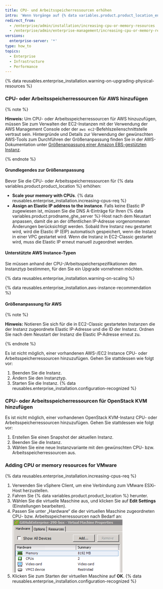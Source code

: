 ```yaml
---
title: CPU- und Arbeitsspeicherressourcen erhöhen
intro: 'Wenn Vorgänge auf {% data variables.product.product_location_enterprise %} langsam sind, müssen Sie ggf. CPU- oder Arbeitsspeicherressourcen hinzufügen.'
redirect_from:
  - /enterprise/admin/installation/increasing-cpu-or-memory-resources
  - /enterprise/admin/enterprise-management/increasing-cpu-or-memory-resources
versions:
  enterprise-server: '*'
type: how_to
topics:
  - Enterprise
  - Infrastructure
  - Performance
---
```


{% data reusables.enterprise_installation.warning-on-upgrading-physical-resources %}

### CPU- oder Arbeitsspeicherressourcen für AWS hinzufügen

{% note %}

**Hinweis:** Um CPU- oder Arbeitsspeicherressourcen für AWS hinzuzufügen, müssen Sie zum Verwalten der EC2-Instanzen mit der Verwendung der AWS Management Console oder der `aws ec2`-Befehlszeilenschnittstelle vertraut sein. Hintergründe und Details zur Verwendung der gewünschten AWS-Tools zum Durchführen der Größenanpassung finden Sie in der AWS-Dokumentation unter [Größenanpassung einer Amazon EBS-gestützten Instanz](https://docs.aws.amazon.com/AWSEC2/latest/UserGuide/ec2-instance-resize.html).

{% endnote %}

#### Grundlegendes zur Größenanpassung

Bevor Sie die CPU- oder Arbeitsspeicherressourcen für {% data variables.product.product_location %} erhöhen:

- **Scale your memory with CPUs**. {% data reusables.enterprise_installation.increasing-cpus-req %}
- **Assign an Elastic IP address to the instance**. Falls keine Elastic IP zugewiesen ist, müssen Sie die DNS A-Einträge für Ihren {% data variables.product.prodname_ghe_server %}-Host nach dem Neustart anpassen, damit die an der öffentlichen IP-Adresse vorgenommenen Änderungen berücksichtigt werden. Sobald Ihre Instanz neu gestartet wird, wird die Elastic IP (EIP) automatisch gespeichert, wenn die Instanz in einer VPC gestartet wird. Wenn die Instanz in EC2-Classic gestartet wird, muss die Elastic IP erneut manuell zugeordnet werden.

#### Unterstützte AWS Instance-Typen

Sie müssen anhand der CPU-/Arbeitsspeicherspezifikationen den Instanztyp bestimmen, für den Sie ein Upgrade vornehmen möchten.

{% data reusables.enterprise_installation.warning-on-scaling %}

{% data reusables.enterprise_installation.aws-instance-recommendation %}

#### Größenanpassung für AWS

{% note %}

**Hinweis:** Notieren Sie sich für die in EC2-Classic gestarteten Instanzen die der Instanz zugeordnete Elastic IP-Adresse und die ID der Instanz. Ordnen Sie nach dem Neustart der Instanz die Elastic IP-Adresse erneut zu.

{% endnote %}

Es ist nicht möglich, einer vorhandenen AWS-/EC2 Instance CPU- oder Arbeitsspeicherressourcen hinzuzufügen. Gehen Sie stattdessen wie folgt vor:

1. Beenden Sie die Instanz.
2. Ändern Sie den Instanztyp.
3. Starten Sie die Instanz.
{% data reusables.enterprise_installation.configuration-recognized %}

### CPU- oder Arbeitsspeicherressourcen für OpenStack KVM hinzufügen

Es ist nicht möglich, einer vorhandenen OpenStack KVM-Instanz CPU- oder Arbeitsspeicherressourcen hinzuzufügen. Gehen Sie stattdessen wie folgt vor:

1. Erstellen Sie einen Snapshot der aktuellen Instanz.
2. Beenden Sie die Instanz.
3. Wählen Sie eine neue Instanzvariante mit den gewünschten CPU- bzw. Arbeitsspeicherressourcen aus.

### Adding CPU or memory resources for VMware

{% data reusables.enterprise_installation.increasing-cpus-req %}

1. Verwenden Sie vSphere Client, um eine Verbindung zum VMware ESXi-Host herzustellen.
2. Fahren Sie {% data variables.product.product_location %} herunter.
3. Wählen Sie die virtuelle Maschine aus, und klicken Sie auf **Edit Settings** (Einstellungen bearbeiten).
4. Passen Sie unter „Hardware“ die der virtuellen Maschine zugeordneten CPU- bzw. Arbeitsspeicherressourcen nach Bedarf an:![VMware-Einrichtungsressourcen](/assets/images/enterprise/vmware/vsphere-hardware-tab.png)
5. Klicken Sie zum Starten der virtuellen Maschine auf **OK**.
{% data reusables.enterprise_installation.configuration-recognized %}
